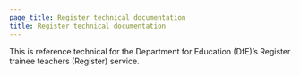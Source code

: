 ```yaml
---
page_title: Register technical documentation
title: Register technical documentation
---
```


This is reference technical for the Department for Education (DfE)’s Register
trainee teachers (Register) service.
